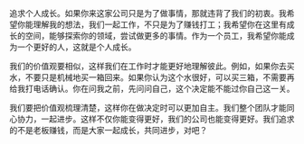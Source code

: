 追求个人成长。如果你来这家公司只是为了做事情，那就违背了我们的初衷。我希望你能理解我的想法，我们一起工作，不只是为了赚钱打工；我希望你在这里有成长的空间，能够探索你的领域，尝试做更多的事情。作为一个员工，我希望你能成为一个更好的人，这就是个人成长。

我们的价值观要相似，这样我们在工作时才能更好地理解彼此。例如，如果你去买水，不要只是机械地买一箱回来。如果你认为这个水很好，可以买三箱，不需要再给我打电话确认。你在问我之前，先问问自己，这个决定能不能过你自己这一关。

我们要把价值观梳理清楚，这样你在做决定时可以更加自主。我们整个团队才能同心协力，一起进步。这样不仅你能变得更好，我们的公司也能变得更好。我们追求的不是老板赚钱，而是大家一起成长，共同进步，对吧？